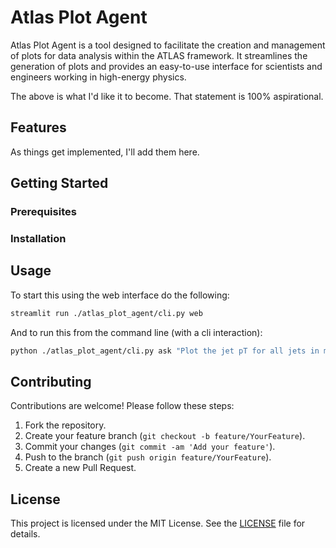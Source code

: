 # Atlas Plot Agent

Atlas Plot Agent is a tool designed to facilitate the creation and management of plots for data analysis within the ATLAS framework. It streamlines the generation of plots and provides an easy-to-use interface for scientists and engineers working in high-energy physics.

The above is what I'd like it to become. That statement is 100% aspirational.

## Features

As things get implemented, I'll add them here.

## Getting Started

### Prerequisites

### Installation

## Usage

To start this using the web interface do the following:

```bash
streamlit run ./atlas_plot_agent/cli.py web
```

And to run this from the command line (with a cli interaction):

```bash
python ./atlas_plot_agent/cli.py ask "Plot the jet pT for all jets in mc23_13p6TeV:mc23_13p6TeV.801167.Py8EG_A14NNPDF23LO_jj_JZ2.deriv.DAOD_PHYSLITE.e8514_e8528_a911_s4114_r15224_r15225_p6697"
```

## Contributing

Contributions are welcome! Please follow these steps:

1. Fork the repository.
2. Create your feature branch (`git checkout -b feature/YourFeature`).
3. Commit your changes (`git commit -am 'Add your feature'`).
4. Push to the branch (`git push origin feature/YourFeature`).
5. Create a new Pull Request.

## License

This project is licensed under the MIT License. See the [LICENSE](LICENSE) file for details.
